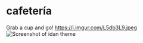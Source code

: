 # cafetería
Grab a cup and go!
https://i.imgur.com/L5db3L9.jpeg
![Screenshot of idan theme](https://f.cloud.github.com/assets/22723/544512/14b7cd6e-c251-11e2-82c0-d5b4f41581c7.png)
